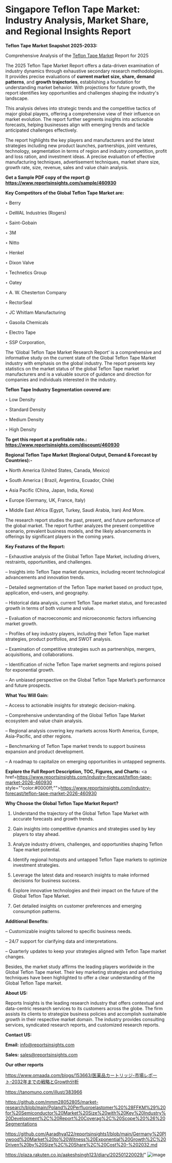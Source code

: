 # Singapore Teflon Tape Market: Industry Analysis, Market Share, and Regional Insights Report

<strong>Teflon Tape Market Snapshot 2025-2033:</strong>

Comprehensive Analysis of the <a href=https://www.reportsinsights.com/sample/460930>Teflon Tape Market</a> Report for 2025

The 2025 Teflon Tape Market Report offers a data-driven examination of industry dynamics through exhaustive secondary research methodologies. It provides precise evaluations of <strong>current market size, share, demand patterns</strong>, and <strong>growth trajectories</strong>, establishing a foundation for understanding market behavior. With projections for future growth, the report identifies key opportunities and challenges shaping the industry's landscape.

This analysis delves into strategic trends and the competitive tactics of major global players, offering a comprehensive view of their influence on market evolution. The report further segments insights into actionable forecasts, helping businesses align with emerging trends and tackle anticipated challenges effectively.

The report highlights the key players and manufacturers and the latest strategies including new product launches, partnerships, joint ventures, technology, segmentation in terms of region and industry competition, profit and loss ration, and investment ideas. A precise evaluation of effective manufacturing techniques, advertisement techniques, market share size, growth rate, size, revenue, sales and value chain analysis.

<strong>Get a Sample PDF copy of the report @ <a href=https://www.reportsinsights.com/sample/460930 style=color:#0000ff;>https://www.reportsinsights.com/sample/460930</a></strong>

<strong>Key Competitors of the Global Teflon Tape Market are:</strong>

‣ Berry

‣ DeWAL Industries (Rogers)

‣ Saint-Gobain

‣ 3M

‣ Nitto

‣ Henkel

‣ Dixon Valve

‣ Technetics Group

‣ Oatey

‣ A. W. Chesterton Company

‣ RectorSeal

‣ JC Whitlam Manufacturing

‣ Gasoila Chemicals

‣ Electro Tape

‣ SSP Corporation,

The ‘Global Teflon Tape Market Research Report’ is a comprehensive and informative study on the current state of the Global Teflon Tape Market industry with emphasis on the global industry. The report presents key statistics on the market status of the global Teflon Tape market manufacturers and is a valuable source of guidance and direction for companies and individuals interested in the industry.

<strong>Teflon Tape Industry Segmentation covered are:</strong>

‣ Low Density

‣ Standard Density

‣ Medium Density

‣ High Density

<strong>To get this report at a profitable rate.: <a href=https://www.reportsinsights.com/discount/460930 style=color:#0000ff;>https://www.reportsinsights.com/discount/460930</a></strong>

<strong>Regional Teflon Tape Market (Regional Output, Demand &amp; Forecast by Countries):-</strong>

• North America (United States, Canada, Mexico)

• South America ( Brazil, Argentina, Ecuador, Chile)

• Asia Pacific (China, Japan, India, Korea)

• Europe (Germany, UK, France, Italy)

• Middle East Africa (Egypt, Turkey, Saudi Arabia, Iran) And More.

The research report studies the past, present, and future performance of the global market. The report further analyzes the present competitive scenario, prevalent business models, and the likely advancements in offerings by significant players in the coming years.

<strong>Key Features of the Report:</strong>

– Exhaustive analysis of the Global Teflon Tape Market, including drivers, restraints, opportunities, and challenges.

– Insights into Teflon Tape market dynamics, including recent technological advancements and innovation trends.

– Detailed segmentation of the Teflon Tape market based on product type, application, end-users, and geography.

– Historical data analysis, current Teflon Tape market status, and forecasted growth in terms of both volume and value.

– Evaluation of macroeconomic and microeconomic factors influencing market growth.

– Profiles of key industry players, including their Teflon Tape market strategies, product portfolios, and SWOT analysis.

– Examination of competitive strategies such as partnerships, mergers, acquisitions, and collaborations.

– Identification of niche Teflon Tape market segments and regions poised for exponential growth.

– An unbiased perspective on the Global Teflon Tape Market’s performance and future prospects.

<strong>What You Will Gain:</strong>

– Access to actionable insights for strategic decision-making.

– Comprehensive understanding of the Global Teflon Tape Market ecosystem and value chain analysis.

– Regional analysis covering key markets across North America, Europe, Asia-Pacific, and other regions.

– Benchmarking of Teflon Tape market trends to support business expansion and product development.

– A roadmap to capitalize on emerging opportunities in untapped segments.

<strong>Explore the Full Report Description, TOC, Figures, and Charts:</strong>
<a href=https://www.reportsinsights.com/industry-forecast/teflon-tape-market-2026-460930 style=""color:#0000ff;"">https://www.reportsinsights.com/industry-forecast/teflon-tape-market-2026-460930</a>

<strong>Why Choose the Global Teflon Tape Market Report?</strong>

1. Understand the trajectory of the Global Teflon Tape Market with accurate forecasts and growth trends.

2. Gain insights into competitive dynamics and strategies used by key players to stay ahead.

3. Analyze industry drivers, challenges, and opportunities shaping Teflon Tape market potential.

4. Identify regional hotspots and untapped Teflon Tape markets to optimize investment strategies.

5. Leverage the latest data and research insights to make informed decisions for business success.

6. Explore innovative technologies and their impact on the future of the Global Teflon Tape Market.

7. Get detailed insights on customer preferences and emerging consumption patterns.

<strong>Additional Benefits:</strong>

– Customizable insights tailored to specific business needs.

– 24/7 support for clarifying data and interpretations.

– Quarterly updates to keep your strategies aligned with Teflon Tape market changes.

Besides, the market study affirms the leading players worldwide in the Global Teflon Tape market. Their key marketing strategies and advertising techniques have been highlighted to offer a clear understanding of the Global Teflon Tape market.

<strong><strong>About US</strong>:</strong>

Reports Insights is the leading research industry that offers contextual and data-centric research services to its customers across the globe. The firm assists its clients to strategize business policies and accomplish sustainable growth in their respective market domain. The industry provides consulting services, syndicated research reports, and customized research reports.

<strong>Contact US:</strong>

<p class=><b>Email:</b> <a href=mailto:info@reportsinsights.com>info@reportsinsights.com</a></p>
<p class=><b>Sales:</b> <a href=mailto:sales@reportsinsights.com>sales@reportsinsights.com</a></p>

<strong>Our other reports</strong>

<a href=https://www.omaada.com/blogs/153663/医薬品カートリッジ-市場レポート-2032年までの戦略とGrowth分析>https://www.omaada.com/blogs/153663/医薬品カートリッジ-市場レポート-2032年までの戦略とGrowth分析</a>

<a href=https://tanomuno.com/illust/383966>https://tanomuno.com/illust/383966</a>

<a href=https://github.com/mmm28052805/market-research/blob/main/Poland%20Perfluoroelastomer%20%28FFKM%29%20for%20Semiconductor%20Market%20Size%20with%20Key%20Industry%20Development%2C%20Report%20Coverag%2C%20Scope%20%26%20Segmentations>https://github.com/mmm28052805/market-research/blob/main/Poland%20Perfluoroelastomer%20%28FFKM%29%20for%20Semiconductor%20Market%20Size%20with%20Key%20Industry%20Development%2C%20Report%20Coverag%2C%20Scope%20%26%20Segmentations</a>

<a href=https://github.com/Aaradhya122/reportsinsights1/blob/main/Germany%20Plywood%20Market%20to%20Witness%20Exponential%20Growth%2C%20Driven%20by%20Size%2C%20Share%2C%20Cost%20-%202032.md>https://github.com/Aaradhya122/reportsinsights1/blob/main/Germany%20Plywood%20Market%20to%20Witness%20Exponential%20Growth%2C%20Driven%20by%20Size%2C%20Share%2C%20Cost%20-%202032.md</a>

<a href=https://plaza.rakuten.co.jp/aakeshsingh123/diary/202501220029/>https://plaza.rakuten.co.jp/aakeshsingh123/diary/202501220029/</a>"
![image](https://github.com/user-attachments/assets/f08d33f9-bd46-421e-a941-1174ddf3202c)
